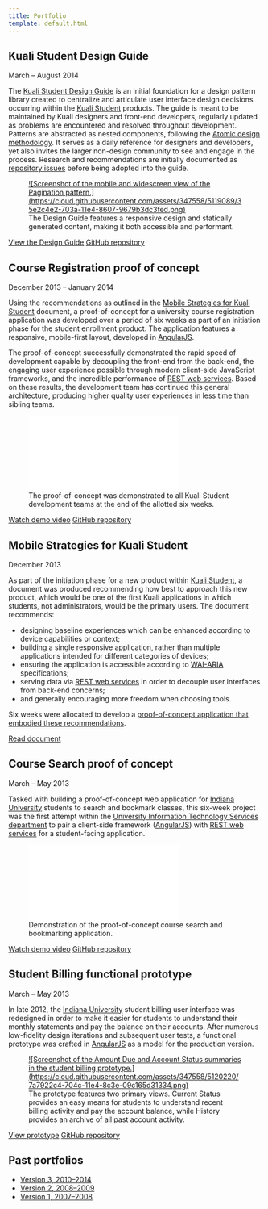 ```yaml
---
title: Portfolio
template: default.html
---
```


## Kuali Student Design Guide

<time datetime="2014-03">March</time> &ndash; <time datetime="2014-08">August 2014</time>

The [Kuali Student Design Guide](http://ksux.github.io/ks-design-guide/) is an initial foundation for a design pattern library created to centralize and articulate user interface design decisions occurring within the [Kuali Student](http://www.kuali.org/ks) products. The guide is meant to be maintained by Kuali designers and front-end developers, regularly updated as problems are encountered and resolved throughout development. Patterns are abstracted as nested components, following the [Atomic design methodology](http://bradfrost.com/blog/post/atomic-web-design/). It serves as a daily reference for designers and developers, yet also invites the larger non-design community to see and engage in the process. Research and recommendations are initially documented as [repository issues](https://github.com/ksux/ks-design-guide/issues) before being adopted into the guide.

<figure class="Figure">
  <a class="Figure-imgLink" href="https://cloud.githubusercontent.com/assets/347558/5119089/35e2c4e2-703a-11e4-8607-9679b3dc3fed.png">
![Screenshot of the mobile and widescreen view of the Pagination pattern.](https://cloud.githubusercontent.com/assets/347558/5119089/35e2c4e2-703a-11e4-8607-9679b3dc3fed.png)
  </a>
  <figcaption class="Figure-caption">The Design Guide features a responsive design and statically generated content, making it both accessible and performant.</figcaption>
</figure>

<a class="Button" href="http://ksux.github.io/ks-design-guide/">View the Design Guide</a>
<a class="Button" href="https://github.com/ksux/ks-design-guide">GitHub repository</a>

## Course Registration proof of concept

<time datetime="2013-12">December 2013</time> &ndash; <time datetime="2014-01">January 2014</time>

Using the recommendations as outlined in the [Mobile Strategies for Kuali Student](/mobile-strategies-for-kuali-student) document, a proof-of-concept for a university course registration application was developed over a period of six weeks as part of an initiation phase for the student enrollment product. The application features a responsive, mobile-first layout, developed in [AngularJS](https://angularjs.org/).

The proof-of-concept successfully demonstrated the rapid speed of development capable by decoupling the front-end from the back-end, the engaging user experience possible through modern client-side JavaScript frameworks, and the incredible performance of [REST web services](http://en.wikipedia.org/wiki/Representational_state_transfer). Based on these results, the development team has continued this general architecture, producing higher quality user experiences in less time than sibling teams.

<figure class="Figure">
  <div class="Embed">
    <iframe src="//player.vimeo.com/video/112133422?title=0&amp;byline=0&amp;portrait=0" frameborder="0" webkitallowfullscreen mozallowfullscreen allowfullscreen></iframe>
  </div>
  <figcaption class="Figure-caption">The proof-of-concept was demonstrated to all Kuali Student development teams at the end of the allotted six weeks.</figcaption>
</figure>

<a class="Button" href="https://vimeo.com/112133422">Watch demo video</a>
<a class="Button" href="https://github.com/ksux/kscr-poc">GitHub repository</a>

## Mobile Strategies for Kuali Student

<time datetime="2013-12">December 2013</time>

As part of the initiation phase for a new product within [Kuali Student](http://www.kuali.org/ks), a document was produced recommending how best to approach this new product, which would be one of the first Kuali applications in which students, not administrators, would be the primary users. The document recommends:

* designing baseline experiences which can be enhanced according to device capabilities or context;
* building a single responsive application, rather than multiple applications intended for different categories of devices;
* ensuring the application is accessible according to [WAI-ARIA](http://en.wikipedia.org/wiki/WAI-ARIA) specifications;
* serving data via [REST web services](http://en.wikipedia.org/wiki/Representational_state_transfer) in order to decouple user interfaces from back-end concerns;
* and generally encouraging more freedom when choosing tools.

Six weeks were allocated to develop a [proof-of-concept application that embodied these recommendations](#course-registration-proof-of-concept).

<a class="Button" href="/mobile-strategies-for-kuali-student">Read document</a>

## Course Search proof of concept

<time datetime="2013-03">March</time> &ndash; <time datetime="2013-05">May 2013</time>

Tasked with building a proof-of-concept web application for [Indiana University](http://www.iu.edu/) students to search and bookmark classes, this six-week project was the first attempt within the [University Information Technology Services department](http://uits.iu.edu/) to pair a client-side framework ([AngularJS](https://angularjs.org/)) with [REST web services](http://en.wikipedia.org/wiki/Representational_state_transfer) for a student-facing application.

<figure class="Figure">
  <div class="Embed">
    <iframe src="//player.vimeo.com/video/111944142?title=0&amp;byline=0&amp;portrait=0" frameborder="0" webkitallowfullscreen mozallowfullscreen allowfullscreen></iframe>
  </div>
  <figcaption class="Figure-caption">Demonstration of the proof-of-concept course search and bookmarking application.</figcaption>
</figure>

<a class="Button" href="https://vimeo.com/111944142">Watch demo video</a>
<a class="Button" href="https://github.com/pxa/course-search">GitHub repository</a>

## Student Billing functional prototype

<time datetime="2013-03">March</time> &ndash; <time datetime="2013-05">May 2013</time>

In late 2012, the [Indiana University](http://www.iu.edu/) student billing user interface was redesigned in order to make it easier for students to understand their monthly statements and pay the balance on their accounts. After numerous low-fidelity design iterations and subsequent user tests, a functional prototype was crafted in [AngularJS](https://angularjs.org/) as a model for the production version.

<figure class="Figure">
  <a class="Figure-imgLink" href="https://cloud.githubusercontent.com/assets/347558/5120220/7a7922c4-704c-11e4-8c3e-09c165d31334.png">
![Screenshot of the Amount Due and Account Status summaries in the student billing prototype.](https://cloud.githubusercontent.com/assets/347558/5120220/7a7922c4-704c-11e4-8c3e-09c165d31334.png)
  </a>
  <figcaption class="Figure-caption">The prototype features two primary views. Current Status provides an easy means for students to understand recent billing activity and pay the account balance, while History provides an archive of all past account activity.</figcaption>
</figure>

<a class="Button" href="http://pxa.github.io/billing">View prototype</a>
<a class="Button" href="https://github.com/pxa/billing">GitHub repository</a>

## Past portfolios

- [Version 3, 2010&ndash;2014](http://v3.bash.am)
- [Version 2, 2008&ndash;2009](http://v2.bash.am)
- [Version 1, 2007&ndash;2008](http://v1.bash.am)
